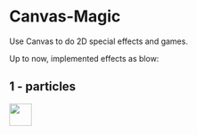 # Canvas-Magic
Use Canvas to do 2D special effects and games.

Up to now, implemented effects as blow:
## 1 - particles
<img src="./canvas/1-particles/particles.gif" width="40" height="40" />
